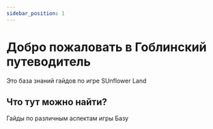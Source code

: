 ```yaml
---
sidebar_position: 1
---
```


# Добро пожаловать в Гоблинский путеводитель

Это база знаний гайдов по игре SUnflower Land

## Что тут можно найти? 
Гайды по различным аспектам игры
Базу 